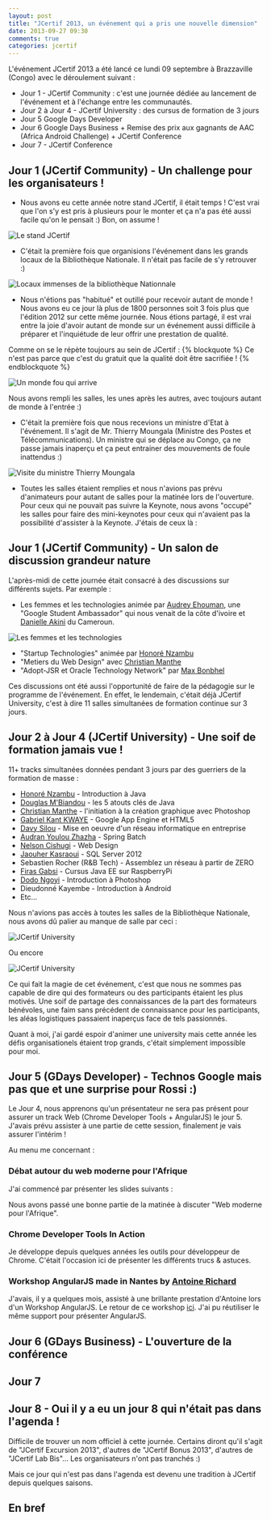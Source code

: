 ```yaml
---
layout: post
title: "JCertif 2013, un événement qui a pris une nouvelle dimension"
date: 2013-09-27 09:30
comments: true
categories: jcertif
---
```

L'événement JCertif 2013 a été lancé ce lundi 09 septembre à Brazzaville (Congo) avec le déroulement suivant :

* Jour 1 - JCertif Community : c'est une journée dédiée au lancement de l'événement et à l'échange entre les communautés.
* Jour 2 à Jour 4 - JCertif University : des cursus de formation de 3 jours
* Jour 5 Google Days Developer
* Jour 6 Google Days Business + Remise des prix aux gagnants de AAC (Africa Android Challenge) + JCertif Conference
* Jour 7 - JCertif Conference

## Jour 1 (JCertif Community) - Un challenge pour les organisateurs !

* Nous avons eu cette année notre stand JCertif, il était temps ! C'est vrai que l'on s'y est pris à plusieurs pour le monter et ça n'a pas été aussi facile qu'on le pensait :) Bon, on assume !

![Le stand JCertif](/images/jc2013/community_4.jpg)

* C'était la première fois que organisions l'événement dans les grands locaux de la Bibliothèque Nationale. Il n'était pas facile de s'y retrouver :)

![Locaux immenses de la bibliothèque Nationnale](/images/jc2013/community_3.jpg)

* Nous n'étions pas "habitué" et outillé pour recevoir autant de monde ! Nous avons eu ce jour là plus de 1800 personnes soit 3 fois plus que l'édition 2012 sur cette même journée. Nous étions partagé, il est vrai entre la joie d'avoir autant de monde sur un événement aussi difficile à préparer et l'inquiétude de leur offrir une prestation de qualité. 

Comme on se le répète toujours au sein de JCertif :
{% blockquote %}
Ce n'est pas parce que c'est du gratuit que la qualité doit être sacrifiée !
{% endblockquote %}

![Un monde fou qui arrive](/images/jc2013/community_1.jpg)

Nous avons rempli les salles, les unes après les autres, avec toujours autant de monde à l'entrée :)

* C'était la première fois que nous recevions un ministre d'Etat à l'événement. Il s'agit de Mr. Thierry Moungala (Ministre des Postes et Télécommunications). Un ministre qui se déplace au Congo, ça ne passe jamais inaperçu et ça peut entrainer des mouvements de foule inattendus :)

![Visite du ministre Thierry Moungala](/images/jc2013/community_2.jpg)


* Toutes les salles étaient remplies et nous n'avions pas prévu d'animateurs pour autant de salles pour la matinée lors de l'ouverture. Pour ceux qui ne pouvait pas suivre la Keynote, nous avons "occupé" les salles pour faire des mini-keynotes pour ceux qui n'avaient pas la possibilité d'assister à la Keynote. J'étais de ceux là :


## Jour 1 (JCertif Community) - Un salon de discussion grandeur nature

L'après-midi de cette journée était consacré à des discussions sur différents sujets. Par exemple :

* Les femmes et les technologies animée par [Audrey Ehouman](https://plus.google.com/u/0/115905049403882293809/posts), une "Google Student Ambassador" qui nous venait de la côte d'ivoire et [Danielle Akini](https://twitter.com/akinidanielle) du Cameroun.

![Les femmes et les technologies](/images/jc2013/community_5.jpg)

* "Startup Technologies" animée par [Honoré Nzambu](http://www.linkedin.com/in/honorenzambu/en)
* "Metiers du Web Design" avec [Christian Manthe](http://www.linkedin.com/pub/christian-manthe/67/b95/b0)
* "Adopt-JSR et Oracle Technology Network" par [Max Bonbhel]()

Ces discussions ont été aussi l'opportunité de faire de la pédagogie sur le programme de l'événement. En effet, le lendemain, c'était déjà JCertif University, c'est à dire 11 salles simultanées de formation continue sur 3 jours.

## Jour 2 à Jour 4 (JCertif University) - Une soif de formation jamais vue !

11+ tracks simultanées données pendant 3 jours par des guerriers de la formation de masse :

* [Honoré Nzambu](http://www.linkedin.com/in/honorenzambu/en) - Introduction à Java
* [Douglas M'Biandou](http://fr.viadeo.com/fr/profile/douglas.mbiandou) - les 5 atouts clés de Java
* [Christian Manthe](http://www.linkedin.com/pub/christian-manthe/67/b95/b0) - l'initiation à la création graphique avec Photoshop
* [Gabriel Kant KWAYE](http://kwaye-g.blogspot.ca) - Google App Engine et HTML5
* [Davy Silou](http://www.linkedin.com/pub/davy-silou/56/405/303) - Mise en oeuvre d'un réseau informatique en entreprise
* [Audran Youlou Zhazha](http://www.linkedin.com/pub/audran-youlou-zhazha/18/2b8/44a) - Spring Batch
* [Nelson Cishugi](https://twitter.com/Nelson_Cishugi) - Web Design
* [Jaouher Kasraoui](http://fr.viadeo.com/fr/profile/jaouher.kasraoui) - SQL Server 2012
* Sebastien Rocher (R&B Tech) - Assemblez un réseau à partir de ZERO
* [Firas Gabsi](http://www.linkedin.com/pub/firas-gabsi/58/343/530) - Cursus Java EE sur RaspberryPi
* [Dodo Ngoyi](http://www.linkedin.com/pub/dodo-ngoyi/72/bb3/107) - Introduction à Photoshop
* Dieudonné Kayembe - Introduction à Android
* Etc...

Nous n'avions pas accès à toutes les salles de la Bibliothèque Nationale, nous avons dû palier au manque de salle par ceci :

![JCertif University](/images/jc2013/university_1.jpg)

Ou encore

![JCertif University](/images/jc2013/university_2.jpg)

Ce qui fait la magie de cet événement, c'est que nous ne sommes pas capable de dire qui des formateurs ou des participants étaient les plus motivés. Une soif de partage des connaissances de la part des formateurs bénévoles, une faim sans précédent de connaissance pour les participants, les aléas logistiques passaient inaperçus face de tels passionnés.

Quant à moi, j'ai gardé espoir d'animer une university mais cette année les défis organisationels étaient trop grands, c'était simplement impossible pour moi.



## Jour 5 (GDays Developer) - Technos Google mais pas que et une surprise pour Rossi :)

Le Jour 4, nous apprenons qu'un présentateur ne sera pas présent pour assurer un track Web (Chrome Developer Tools + AngularJS) le jour 5. J'avais prévu assister à une partie de cette session, finalement je vais assurer l'intérim !

Au menu me concernant :

### Débat autour du web moderne pour l'Afrique
J'ai commencé par présenter les slides suivants :

<script async class="speakerdeck-embed" data-id="2cbaa74015bf013197c20aec338a7267" data-ratio="1.77777777777778" src="//speakerdeck.com/assets/embed.js"></script>

Nous avons passé une bonne partie de la matinée à discuter "Web moderne pour l'Afrique".

### Chrome Developer Tools In Action
Je développe depuis quelques années les outils pour développeur de Chrome. C'était l'occasion ici de présenter les différents trucs & astuces.

### Workshop AngularJS made in Nantes by [Antoine Richard]()
J'avais, il y a quelques mois, assisté à une brillante prestation d'Antoine lors d'un Workshop AngularJS. Le retour de ce workshop [ici](). J'ai pu réutiliser le même support pour présenter AngularJS.



## Jour 6 (GDays Business) - L'ouverture de la conférence

## Jour 7

## Jour 8 - Oui il y a eu un jour 8 qui n'était pas dans l'agenda !
Difficile de trouver un nom officiel à cette journée. Certains diront qu'il s'agit de "JCertif Excursion 2013", d'autres de "JCertif Bonus 2013", d'autres de "JCertif Lab Bis"... Les organisateurs n'ont pas tranchés :)

Mais ce jour qui n'est pas dans l'agenda est devenu une tradition à JCertif depuis quelques saisons.

## En bref


